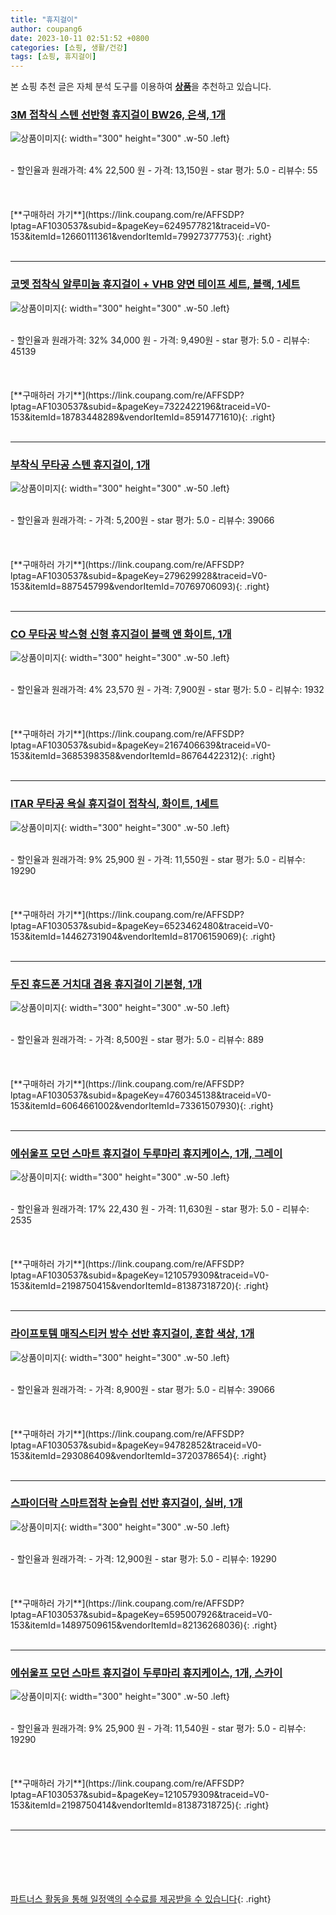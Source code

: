 ```yaml
---
title: "휴지걸이"
author: coupang6
date: 2023-10-11 02:51:52 +0800
categories: [쇼핑, 생활/건강]
tags: [쇼핑, 휴지걸이]
---
```


본 쇼핑 추천 글은 자체 분석 도구를 이용하여 [**상품**](https://link.coupang.com/a/bao1ui)을 추천하고 있습니다.

### [3M 접착식 스텐 선반형 휴지걸이 BW26, 은색, 1개](https://link.coupang.com/re/AFFSDP?lptag=AF1030537&subid=&pageKey=6249577821&traceid=V0-153&itemId=12660111361&vendorItemId=79927377753)

![상품이미지](https://thumbnail9.coupangcdn.com/thumbnails/remote/230x230ex/image/retail/images/2021/12/22/18/4/8a8794df-9cf3-497b-96b7-80d4769c8038.jpg){: width="300" height="300" .w-50 .left}


<br>
- 할인율과 원래가격: 4%  22,500   원
- 가격: 13,150원
- star 평가: 5.0
- 리뷰수: 55
<br>
<br>
<br>
<br>
[**구매하러 가기**](https://link.coupang.com/re/AFFSDP?lptag=AF1030537&subid=&pageKey=6249577821&traceid=V0-153&itemId=12660111361&vendorItemId=79927377753){: .right}
<br>
<br>

---

### [코멧 접착식 알루미늄 휴지걸이 + VHB 양면 테이프 세트, 블랙, 1세트](https://link.coupang.com/re/AFFSDP?lptag=AF1030537&subid=&pageKey=7322422196&traceid=V0-153&itemId=18783448289&vendorItemId=85914771610)

![상품이미지](https://thumbnail7.coupangcdn.com/thumbnails/remote/230x230ex/image/retail/images/1661440487874932-61bcc157-89d5-4609-a716-7e72cea1cad8.jpg){: width="300" height="300" .w-50 .left}


<br>
- 할인율과 원래가격: 32%  34,000   원
- 가격: 9,490원
- star 평가: 5.0
- 리뷰수: 45139
<br>
<br>
<br>
<br>
[**구매하러 가기**](https://link.coupang.com/re/AFFSDP?lptag=AF1030537&subid=&pageKey=7322422196&traceid=V0-153&itemId=18783448289&vendorItemId=85914771610){: .right}
<br>
<br>

---

### [부착식 무타공 스텐 휴지걸이, 1개](https://link.coupang.com/re/AFFSDP?lptag=AF1030537&subid=&pageKey=279629928&traceid=V0-153&itemId=887545799&vendorItemId=70769706093)

![상품이미지](https://thumbnail10.coupangcdn.com/thumbnails/remote/230x230ex/image/retail/images/2020/05/27/9/8/c22552d2-e014-4642-8cd5-bbb22d180398.jpg){: width="300" height="300" .w-50 .left}


<br>
- 할인율과 원래가격: 
- 가격: 5,200원
- star 평가: 5.0
- 리뷰수: 39066
<br>
<br>
<br>
<br>
[**구매하러 가기**](https://link.coupang.com/re/AFFSDP?lptag=AF1030537&subid=&pageKey=279629928&traceid=V0-153&itemId=887545799&vendorItemId=70769706093){: .right}
<br>
<br>

---

### [CO 무타공 박스형 신형 휴지걸이 블랙 앤 화이트, 1개](https://link.coupang.com/re/AFFSDP?lptag=AF1030537&subid=&pageKey=2167406639&traceid=V0-153&itemId=3685398358&vendorItemId=86764422312)

![상품이미지](https://thumbnail7.coupangcdn.com/thumbnails/remote/230x230ex/image/vendor_inventory/614c/35dfa144f2ee5eb03fe516e26d410b718470f14bf7059f55aa0fb6cf0f07.JPG){: width="300" height="300" .w-50 .left}


<br>
- 할인율과 원래가격: 4%  23,570   원
- 가격: 7,900원
- star 평가: 5.0
- 리뷰수: 1932
<br>
<br>
<br>
<br>
[**구매하러 가기**](https://link.coupang.com/re/AFFSDP?lptag=AF1030537&subid=&pageKey=2167406639&traceid=V0-153&itemId=3685398358&vendorItemId=86764422312){: .right}
<br>
<br>

---

### [ITAR 무타공 욕실 휴지걸이 접착식, 화이트, 1세트](https://link.coupang.com/re/AFFSDP?lptag=AF1030537&subid=&pageKey=6523462480&traceid=V0-153&itemId=14462731904&vendorItemId=81706159069)

![상품이미지](https://thumbnail6.coupangcdn.com/thumbnails/remote/230x230ex/image/vendor_inventory/e878/493817026efaad2291f0e30443c08f0531bba858c6703b57e75e2dcd238b.jpg){: width="300" height="300" .w-50 .left}


<br>
- 할인율과 원래가격: 9%  25,900   원
- 가격: 11,550원
- star 평가: 5.0
- 리뷰수: 19290
<br>
<br>
<br>
<br>
[**구매하러 가기**](https://link.coupang.com/re/AFFSDP?lptag=AF1030537&subid=&pageKey=6523462480&traceid=V0-153&itemId=14462731904&vendorItemId=81706159069){: .right}
<br>
<br>

---

### [두진 휴드폰 거치대 겸용 휴지걸이 기본형, 1개](https://link.coupang.com/re/AFFSDP?lptag=AF1030537&subid=&pageKey=4760345138&traceid=V0-153&itemId=6064661002&vendorItemId=73361507930)

![상품이미지](https://thumbnail8.coupangcdn.com/thumbnails/remote/230x230ex/image/rs_quotation_api/qgciubr4/e220a794818d439ab577a6c8b812ecbc.jpg){: width="300" height="300" .w-50 .left}


<br>
- 할인율과 원래가격: 
- 가격: 8,500원
- star 평가: 5.0
- 리뷰수: 889
<br>
<br>
<br>
<br>
[**구매하러 가기**](https://link.coupang.com/re/AFFSDP?lptag=AF1030537&subid=&pageKey=4760345138&traceid=V0-153&itemId=6064661002&vendorItemId=73361507930){: .right}
<br>
<br>

---

### [에쉬울프 모던 스마트 휴지걸이 두루마리 휴지케이스, 1개, 그레이](https://link.coupang.com/re/AFFSDP?lptag=AF1030537&subid=&pageKey=1210579309&traceid=V0-153&itemId=2198750415&vendorItemId=81387318720)

![상품이미지](https://thumbnail6.coupangcdn.com/thumbnails/remote/230x230ex/image/vendor_inventory/52cd/5e7b8e54db8f38a1d8cb684af275ea82842329c97b0b07a576dc1687e6ef.jpg){: width="300" height="300" .w-50 .left}


<br>
- 할인율과 원래가격: 17%  22,430   원
- 가격: 11,630원
- star 평가: 5.0
- 리뷰수: 2535
<br>
<br>
<br>
<br>
[**구매하러 가기**](https://link.coupang.com/re/AFFSDP?lptag=AF1030537&subid=&pageKey=1210579309&traceid=V0-153&itemId=2198750415&vendorItemId=81387318720){: .right}
<br>
<br>

---

### [라이프토템 매직스티커 방수 선반 휴지걸이, 혼합 색상, 1개](https://link.coupang.com/re/AFFSDP?lptag=AF1030537&subid=&pageKey=94782852&traceid=V0-153&itemId=293086409&vendorItemId=3720378654)

![상품이미지](https://thumbnail6.coupangcdn.com/thumbnails/remote/230x230ex/image/product/image/vendoritem/2018/12/21/3720378654/0422cee7-08b9-4a37-b8db-309b824a70bf.jpg){: width="300" height="300" .w-50 .left}


<br>
- 할인율과 원래가격: 
- 가격: 8,900원
- star 평가: 5.0
- 리뷰수: 39066
<br>
<br>
<br>
<br>
[**구매하러 가기**](https://link.coupang.com/re/AFFSDP?lptag=AF1030537&subid=&pageKey=94782852&traceid=V0-153&itemId=293086409&vendorItemId=3720378654){: .right}
<br>
<br>

---

### [스파이더락 스마트접착 논슬립 선반 휴지걸이, 실버, 1개](https://link.coupang.com/re/AFFSDP?lptag=AF1030537&subid=&pageKey=6595007926&traceid=V0-153&itemId=14897509615&vendorItemId=82136268036)

![상품이미지](https://thumbnail8.coupangcdn.com/thumbnails/remote/230x230ex/image/retail/images/1911998749840865-1eefb338-b646-47ca-964f-5ae19f760688.jpg){: width="300" height="300" .w-50 .left}


<br>
- 할인율과 원래가격: 
- 가격: 12,900원
- star 평가: 5.0
- 리뷰수: 19290
<br>
<br>
<br>
<br>
[**구매하러 가기**](https://link.coupang.com/re/AFFSDP?lptag=AF1030537&subid=&pageKey=6595007926&traceid=V0-153&itemId=14897509615&vendorItemId=82136268036){: .right}
<br>
<br>

---

### [에쉬울프 모던 스마트 휴지걸이 두루마리 휴지케이스, 1개, 스카이](https://link.coupang.com/re/AFFSDP?lptag=AF1030537&subid=&pageKey=1210579309&traceid=V0-153&itemId=2198750414&vendorItemId=81387318725)

![상품이미지](https://thumbnail10.coupangcdn.com/thumbnails/remote/230x230ex/image/vendor_inventory/27e0/6eb3941679889be032f4479e6f981d48de4be4513cd0d7bad9cdf22c2667.jpg){: width="300" height="300" .w-50 .left}


<br>
- 할인율과 원래가격: 9%  25,900   원
- 가격: 11,540원
- star 평가: 5.0
- 리뷰수: 19290
<br>
<br>
<br>
<br>
[**구매하러 가기**](https://link.coupang.com/re/AFFSDP?lptag=AF1030537&subid=&pageKey=1210579309&traceid=V0-153&itemId=2198750414&vendorItemId=81387318725){: .right}
<br>
<br>

---
<br><br><br><br><br> [파트너스 활동을 통해 일정액의 수수료를 제공받을 수 있습니다](https://link.coupang.com/a/bao1ui){: .right}